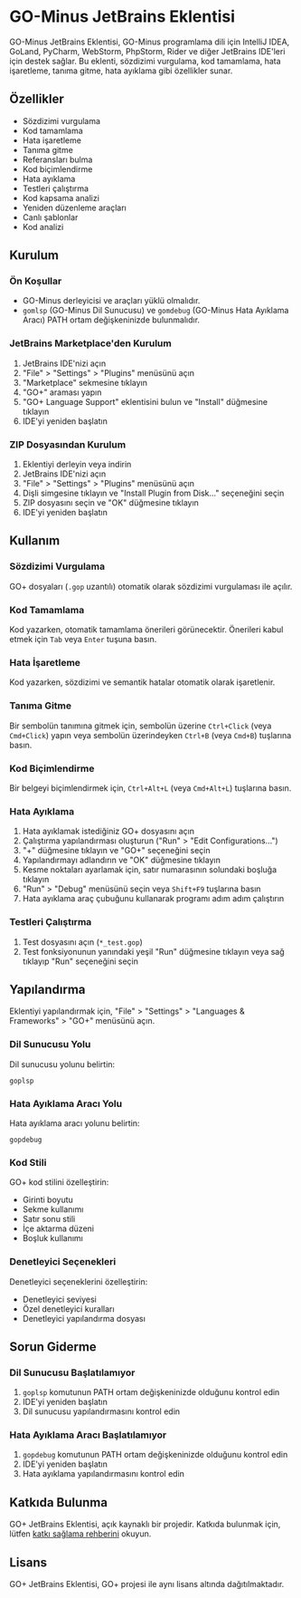 # GO-Minus JetBrains Eklentisi

GO-Minus JetBrains Eklentisi, GO-Minus programlama dili için IntelliJ IDEA, GoLand, PyCharm, WebStorm, PhpStorm, Rider ve diğer JetBrains IDE'leri için destek sağlar. Bu eklenti, sözdizimi vurgulama, kod tamamlama, hata işaretleme, tanıma gitme, hata ayıklama gibi özellikler sunar.

## Özellikler

- Sözdizimi vurgulama
- Kod tamamlama
- Hata işaretleme
- Tanıma gitme
- Referansları bulma
- Kod biçimlendirme
- Hata ayıklama
- Testleri çalıştırma
- Kod kapsama analizi
- Yeniden düzenleme araçları
- Canlı şablonlar
- Kod analizi

## Kurulum

### Ön Koşullar

- GO-Minus derleyicisi ve araçları yüklü olmalıdır.
- `gomlsp` (GO-Minus Dil Sunucusu) ve `gomdebug` (GO-Minus Hata Ayıklama Aracı) PATH ortam değişkeninizde bulunmalıdır.

### JetBrains Marketplace'den Kurulum

1. JetBrains IDE'nizi açın
2. "File" > "Settings" > "Plugins" menüsünü açın
3. "Marketplace" sekmesine tıklayın
4. "GO+" araması yapın
5. "GO+ Language Support" eklentisini bulun ve "Install" düğmesine tıklayın
6. IDE'yi yeniden başlatın

### ZIP Dosyasından Kurulum

1. Eklentiyi derleyin veya indirin
2. JetBrains IDE'nizi açın
3. "File" > "Settings" > "Plugins" menüsünü açın
4. Dişli simgesine tıklayın ve "Install Plugin from Disk..." seçeneğini seçin
5. ZIP dosyasını seçin ve "OK" düğmesine tıklayın
6. IDE'yi yeniden başlatın

## Kullanım

### Sözdizimi Vurgulama

GO+ dosyaları (`.gop` uzantılı) otomatik olarak sözdizimi vurgulaması ile açılır.

### Kod Tamamlama

Kod yazarken, otomatik tamamlama önerileri görünecektir. Önerileri kabul etmek için `Tab` veya `Enter` tuşuna basın.

### Hata İşaretleme

Kod yazarken, sözdizimi ve semantik hatalar otomatik olarak işaretlenir.

### Tanıma Gitme

Bir sembolün tanımına gitmek için, sembolün üzerine `Ctrl+Click` (veya `Cmd+Click`) yapın veya sembolün üzerindeyken `Ctrl+B` (veya `Cmd+B`) tuşlarına basın.

### Kod Biçimlendirme

Bir belgeyi biçimlendirmek için, `Ctrl+Alt+L` (veya `Cmd+Alt+L`) tuşlarına basın.

### Hata Ayıklama

1. Hata ayıklamak istediğiniz GO+ dosyasını açın
2. Çalıştırma yapılandırması oluşturun ("Run" > "Edit Configurations...")
3. "+" düğmesine tıklayın ve "GO+" seçeneğini seçin
4. Yapılandırmayı adlandırın ve "OK" düğmesine tıklayın
5. Kesme noktaları ayarlamak için, satır numarasının solundaki boşluğa tıklayın
6. "Run" > "Debug" menüsünü seçin veya `Shift+F9` tuşlarına basın
7. Hata ayıklama araç çubuğunu kullanarak programı adım adım çalıştırın

### Testleri Çalıştırma

1. Test dosyasını açın (`*_test.gop`)
2. Test fonksiyonunun yanındaki yeşil "Run" düğmesine tıklayın veya sağ tıklayıp "Run" seçeneğini seçin

## Yapılandırma

Eklentiyi yapılandırmak için, "File" > "Settings" > "Languages & Frameworks" > "GO+" menüsünü açın.

### Dil Sunucusu Yolu

Dil sunucusu yolunu belirtin:

```
goplsp
```

### Hata Ayıklama Aracı Yolu

Hata ayıklama aracı yolunu belirtin:

```
gopdebug
```

### Kod Stili

GO+ kod stilini özelleştirin:

- Girinti boyutu
- Sekme kullanımı
- Satır sonu stili
- İçe aktarma düzeni
- Boşluk kullanımı

### Denetleyici Seçenekleri

Denetleyici seçeneklerini özelleştirin:

- Denetleyici seviyesi
- Özel denetleyici kuralları
- Denetleyici yapılandırma dosyası

## Sorun Giderme

### Dil Sunucusu Başlatılamıyor

1. `goplsp` komutunun PATH ortam değişkeninizde olduğunu kontrol edin
2. IDE'yi yeniden başlatın
3. Dil sunucusu yapılandırmasını kontrol edin

### Hata Ayıklama Aracı Başlatılamıyor

1. `gopdebug` komutunun PATH ortam değişkeninizde olduğunu kontrol edin
2. IDE'yi yeniden başlatın
3. Hata ayıklama yapılandırmasını kontrol edin

## Katkıda Bulunma

GO+ JetBrains Eklentisi, açık kaynaklı bir projedir. Katkıda bulunmak için, lütfen [katkı sağlama rehberini](../../CONTRIBUTING.md) okuyun.

## Lisans

GO+ JetBrains Eklentisi, GO+ projesi ile aynı lisans altında dağıtılmaktadır.